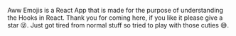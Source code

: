 Aww Emojis is a React App that is made for the purpose of understanding the Hooks in React. Thank you for coming here, if you like it please give a star 😜. Just got tired from normal stuff so tried to play with those cuties 😅.
